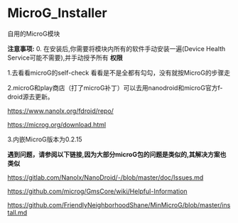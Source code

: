 # MicroG_Installer
自用的MicroG模块

**注意事项:**
0. 在安装后,你需要将模块内所有的软件手动安装一遍(Device Health Service可能不需要),并手动授予所有 **权限**

1.去看看microG的self-check 看看是不是全都有勾勾，没有就按MicroG的步骤走

2.microG和play商店（打了microG补丁）可以去用nanodroid和microG官方f-droid源去更新。

https://www.nanolx.org/fdroid/repo/

https://microg.org/download.html

3.内嵌MicroG版本为0.2.15

**遇到问题，请参阅以下链接,因为大部分microG包的问题是类似的,其解决方案也类似**

https://gitlab.com/Nanolx/NanoDroid/-/blob/master/doc/Issues.md

https://github.com/microg/GmsCore/wiki/Helpful-Information

https://github.com/FriendlyNeighborhoodShane/MinMicroG/blob/master/install.md
